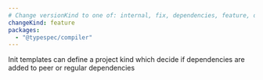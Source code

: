 ```yaml
---
# Change versionKind to one of: internal, fix, dependencies, feature, deprecation, breaking
changeKind: feature
packages:
  - "@typespec/compiler"
---
```


Init templates can define a project kind which decide if dependencies are added to peer or regular dependencies
